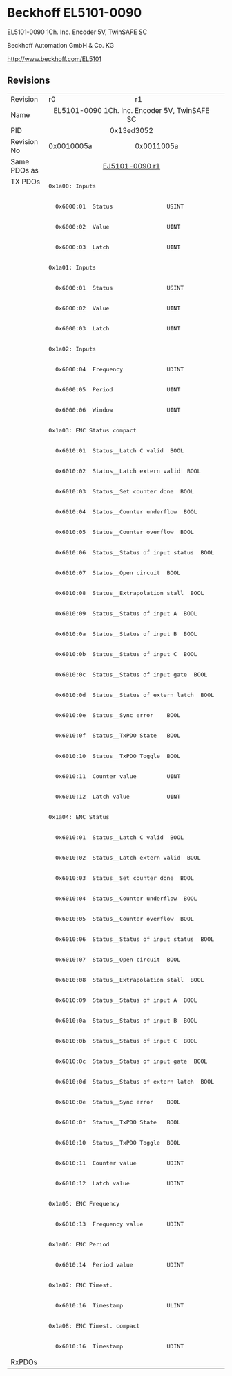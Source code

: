 # Beckhoff EL5101-0090

EL5101-0090 1Ch. Inc. Encoder 5V, TwinSAFE SC

Beckhoff Automation GmbH & Co. KG

http://www.beckhoff.com/EL5101

## Revisions
<table>
<tr>
<td>Revision</td>
<td>r0</td>
<td>r1</td>
</tr>
<tr>
<td>Name</td>
<td colspan=2 align="center">EL5101-0090 1Ch. Inc. Encoder 5V, TwinSAFE SC</td>
</tr>
<tr>
<td>PID</td>
<td colspan=2 align="center">0x13ed3052</td>
</tr>
<tr>
<td>Revision No</td>
<td>0x0010005a</td>
<td>0x0011005a</td>
</tr>
<tr>
<td>Same PDOs as</td>
<td colspan=2 align="center"><a href="EJ5101-0090.md">EJ5101-0090 r1</a></td>
</tr>
<tr>
<td rowspan=58 valign=top>TX PDOs</td>
<td colspan=2 align="left"><pre>0x1a00: Inputs</pre></td>
<td></td>
</tr>
<tr>
<td colspan=2 align="left"><pre>  0x6000:01  Status                USINT</pre></td>
</tr>
<tr>
<td colspan=2 align="left"><pre>  0x6000:02  Value                 UINT</pre></td>
</tr>
<tr>
<td colspan=2 align="left"><pre>  0x6000:03  Latch                 UINT</pre></td>
</tr>
<tr>
<td colspan=2 align="left"><pre>0x1a01: Inputs</pre></td>
</tr>
<tr>
<td colspan=2 align="left"><pre>  0x6000:01  Status                USINT</pre></td>
</tr>
<tr>
<td colspan=2 align="left"><pre>  0x6000:02  Value                 UINT</pre></td>
</tr>
<tr>
<td colspan=2 align="left"><pre>  0x6000:03  Latch                 UINT</pre></td>
</tr>
<tr>
<td colspan=2 align="left"><pre>0x1a02: Inputs</pre></td>
</tr>
<tr>
<td colspan=2 align="left"><pre>  0x6000:04  Frequency             UDINT</pre></td>
</tr>
<tr>
<td colspan=2 align="left"><pre>  0x6000:05  Period                UINT</pre></td>
</tr>
<tr>
<td colspan=2 align="left"><pre>  0x6000:06  Window                UINT</pre></td>
</tr>
<tr>
<td colspan=2 align="left"><pre>0x1a03: ENC Status compact</pre></td>
</tr>
<tr>
<td colspan=2 align="left"><pre>  0x6010:01  Status__Latch C valid  BOOL</pre></td>
</tr>
<tr>
<td colspan=2 align="left"><pre>  0x6010:02  Status__Latch extern valid  BOOL</pre></td>
</tr>
<tr>
<td colspan=2 align="left"><pre>  0x6010:03  Status__Set counter done  BOOL</pre></td>
</tr>
<tr>
<td colspan=2 align="left"><pre>  0x6010:04  Status__Counter underflow  BOOL</pre></td>
</tr>
<tr>
<td colspan=2 align="left"><pre>  0x6010:05  Status__Counter overflow  BOOL</pre></td>
</tr>
<tr>
<td colspan=2 align="left"><pre>  0x6010:06  Status__Status of input status  BOOL</pre></td>
</tr>
<tr>
<td colspan=2 align="left"><pre>  0x6010:07  Status__Open circuit  BOOL</pre></td>
</tr>
<tr>
<td colspan=2 align="left"><pre>  0x6010:08  Status__Extrapolation stall  BOOL</pre></td>
</tr>
<tr>
<td colspan=2 align="left"><pre>  0x6010:09  Status__Status of input A  BOOL</pre></td>
</tr>
<tr>
<td colspan=2 align="left"><pre>  0x6010:0a  Status__Status of input B  BOOL</pre></td>
</tr>
<tr>
<td colspan=2 align="left"><pre>  0x6010:0b  Status__Status of input C  BOOL</pre></td>
</tr>
<tr>
<td colspan=2 align="left"><pre>  0x6010:0c  Status__Status of input gate  BOOL</pre></td>
</tr>
<tr>
<td colspan=2 align="left"><pre>  0x6010:0d  Status__Status of extern latch  BOOL</pre></td>
</tr>
<tr>
<td colspan=2 align="left"><pre>  0x6010:0e  Status__Sync error    BOOL</pre></td>
</tr>
<tr>
<td colspan=2 align="left"><pre>  0x6010:0f  Status__TxPDO State   BOOL</pre></td>
</tr>
<tr>
<td colspan=2 align="left"><pre>  0x6010:10  Status__TxPDO Toggle  BOOL</pre></td>
</tr>
<tr>
<td colspan=2 align="left"><pre>  0x6010:11  Counter value         UINT</pre></td>
</tr>
<tr>
<td colspan=2 align="left"><pre>  0x6010:12  Latch value           UINT</pre></td>
</tr>
<tr>
<td colspan=2 align="left"><pre>0x1a04: ENC Status</pre></td>
</tr>
<tr>
<td colspan=2 align="left"><pre>  0x6010:01  Status__Latch C valid  BOOL</pre></td>
</tr>
<tr>
<td colspan=2 align="left"><pre>  0x6010:02  Status__Latch extern valid  BOOL</pre></td>
</tr>
<tr>
<td colspan=2 align="left"><pre>  0x6010:03  Status__Set counter done  BOOL</pre></td>
</tr>
<tr>
<td colspan=2 align="left"><pre>  0x6010:04  Status__Counter underflow  BOOL</pre></td>
</tr>
<tr>
<td colspan=2 align="left"><pre>  0x6010:05  Status__Counter overflow  BOOL</pre></td>
</tr>
<tr>
<td colspan=2 align="left"><pre>  0x6010:06  Status__Status of input status  BOOL</pre></td>
</tr>
<tr>
<td colspan=2 align="left"><pre>  0x6010:07  Status__Open circuit  BOOL</pre></td>
</tr>
<tr>
<td colspan=2 align="left"><pre>  0x6010:08  Status__Extrapolation stall  BOOL</pre></td>
</tr>
<tr>
<td colspan=2 align="left"><pre>  0x6010:09  Status__Status of input A  BOOL</pre></td>
</tr>
<tr>
<td colspan=2 align="left"><pre>  0x6010:0a  Status__Status of input B  BOOL</pre></td>
</tr>
<tr>
<td colspan=2 align="left"><pre>  0x6010:0b  Status__Status of input C  BOOL</pre></td>
</tr>
<tr>
<td colspan=2 align="left"><pre>  0x6010:0c  Status__Status of input gate  BOOL</pre></td>
</tr>
<tr>
<td colspan=2 align="left"><pre>  0x6010:0d  Status__Status of extern latch  BOOL</pre></td>
</tr>
<tr>
<td colspan=2 align="left"><pre>  0x6010:0e  Status__Sync error    BOOL</pre></td>
</tr>
<tr>
<td colspan=2 align="left"><pre>  0x6010:0f  Status__TxPDO State   BOOL</pre></td>
</tr>
<tr>
<td colspan=2 align="left"><pre>  0x6010:10  Status__TxPDO Toggle  BOOL</pre></td>
</tr>
<tr>
<td colspan=2 align="left"><pre>  0x6010:11  Counter value         UDINT</pre></td>
</tr>
<tr>
<td colspan=2 align="left"><pre>  0x6010:12  Latch value           UDINT</pre></td>
</tr>
<tr>
<td colspan=2 align="left"><pre>0x1a05: ENC Frequency</pre></td>
</tr>
<tr>
<td colspan=2 align="left"><pre>  0x6010:13  Frequency value       UDINT</pre></td>
</tr>
<tr>
<td colspan=2 align="left"><pre>0x1a06: ENC Period</pre></td>
</tr>
<tr>
<td colspan=2 align="left"><pre>  0x6010:14  Period value          UDINT</pre></td>
</tr>
<tr>
<td colspan=2 align="left"><pre>0x1a07: ENC Timest.</pre></td>
</tr>
<tr>
<td colspan=2 align="left"><pre>  0x6010:16  Timestamp             ULINT</pre></td>
</tr>
<tr>
<td colspan=2 align="left"><pre>0x1a08: ENC Timest. compact</pre></td>
</tr>
<tr>
<td colspan=2 align="left"><pre>  0x6010:16  Timestamp             UDINT</pre></td>
</tr>
<tr>
<td>RxPDOs</td>
<td colspan=2 align="left"></td>
</tr>
</table>

